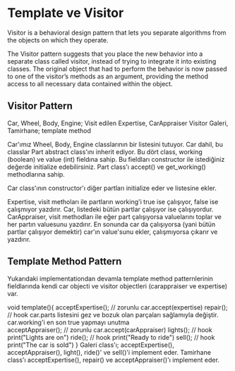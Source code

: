 # Template ve Visitor

Visitor is a behavioral design pattern that lets you separate algorithms from the objects on which they operate.

The Visitor pattern suggests that you place the new behavior into a separate class called visitor, instead of trying to integrate it into existing classes. The original object that had to perform the behavior is now passed to one of the visitor’s methods as an argument, providing the method access to all necessary data contained within the object.

## Visitor Pattern

Car, Wheel, Body, Engine; Visit edilen
Expertise, CarAppraiser Visitor
Galeri, Tamirhane; template method

Car'ımız Wheel, Body, Engine classlarının bir listesini tutuyor. Car dahil, bu classlar Part abstract class'ını inherit ediyor. Bu dört class, working (boolean) ve value (int) fieldına sahip. Bu fieldları constructor ile istediğiniz değerde initialize edebilirsiniz. Part class'ı accept() ve get_working() methodlarına sahip.

Car class'ının constructor'ı diğer partları initialize eder ve listesine ekler.

Expertise, visit methoları ile partların working'i true ise çalışıyor, false ise çalışmıyor yazdırır. Car, listedeki bütün partlar çalışıyor ise çalışıyordur.
CarAppraiser, visit methodları ile eğer part çalışıyorsa valuelarını toplar ve her partın valuesunu yazdırır. En sonunda car da çalışıyorsa (yani bütün partlar çalışıyor demektir) car'ın value'sunu ekler, çalışmıyorsa çıkarır ve yazdırır.

## Template Method Pattern

Yukarıdaki implementationdan devamla template method patternlerinin fieldlarında kendi car objecti ve visitor objectleri (carappraiser ve expertise)  var.

void template(){
	acceptExpertise();    // zorunlu    car.accept(expertise)
	repair();   	 	// hook   	 car.parts listesini gez ve bozuk olan parçaları sağlamıyla değiştir. car.working'i en son true yapmayı unutma    
	acceptAppraiser();    // zorunlu    car.accept(carAppraiser)
lights();   		 // hook    print("Lights are on")
	ride();   		 // hook    print("Ready to ride")
	sell();   		 // hook print("The car is sold")
}
Galeri class'ı; acceptExpertise(), acceptAppraiser(), light(), ride()' ve sell()'i implement eder.
Tamirhane class'ı acceptExpertise(), repair() ve acceptAppraiser()'ı implement eder.



